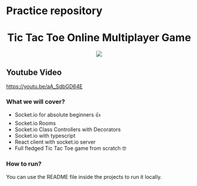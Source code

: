 # Practice repository

<div align="center">

# Tic Tac Toe Online Multiplayer Game

<a align="center" href="https://youtu.be/aA_SdbGD64E"><img src="https://i.imgur.com/PmQyGRO.png" /></a>

</div>

## Youtube Video
https://youtu.be/aA_SdbGD64E

### What we will cover?
- Socket.io for absolute beginners 👍
- Socket.io Rooms
- Socket.io Class Controllers with Decorators
- Socket.io with typescript
- React client with socket.io server
- Full fledged Tic Tac Toe game from scratch 🤓


### How to run?
You can use the README file inside the projects to run it locally.
